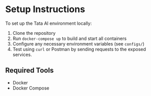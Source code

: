 # Setup Instructions

To set up the Tata AI environment locally:

1. Clone the repository
2. Run `docker-compose up` to build and start all containers
3. Configure any necessary environment variables (see `configs/`)
4. Test using `curl` or Postman by sending requests to the exposed services.

## Required Tools
- Docker
- Docker Compose
